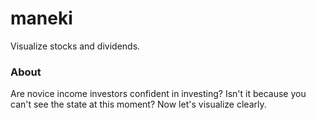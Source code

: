 maneki
======

Visualize stocks and dividends.

### About

Are novice income investors confident in investing?
Isn't it because you can't see the state at this moment?
Now let's visualize clearly.